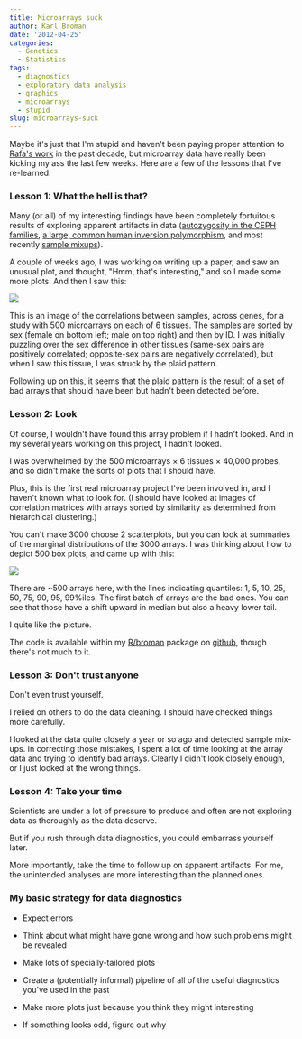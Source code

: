 ```yaml
---
title: Microarrays suck
author: Karl Broman
date: '2012-04-25'
categories:
  - Genetics
  - Statistics
tags:
  - diagnostics
  - exploratory data analysis
  - graphics
  - microarrays
  - stupid
slug: microarrays-suck
---
```


Maybe it's just that I'm stupid and haven't been paying proper attention to [Rafa's work](http://rafalab.jhsph.edu/) in the past decade, but microarray data have really been kicking my ass the last few weeks.  Here are a few of the lessons that I've re-learned.

### Lesson 1: What the hell is that?

Many (or all) of my interesting findings have been completely fortuitous results of exploring apparent artifacts in data ([autozygosity in the CEPH families](http://www.biostat.wisc.edu/~kbroman/publications/autozyg.pdf), [a large, common human inversion polymorphism](http://www.biostat.wisc.edu/~kbroman/publications/inversion.pdf), and most recently [sample mixups](http://www.biostat.wisc.edu/~kbroman/presentations/enar2012.pdf)).

A couple of weeks ago, I was working on writing up a paper, and saw an unusual plot, and thought, "Hmm, that's interesting," and so I made some more plots.  And then I saw this:

![](http://kbroman.files.wordpress.com/2012/04/weird_correlation_matrix1.png)

This is an image of the correlations between samples, across genes, for a study with 500 microarrays on each of 6 tissues.  The samples are sorted by sex (female on bottom left; male on top right) and then by ID.  I was initially puzzling over the sex difference in other tissues (same-sex pairs are positively correlated; opposite-sex pairs are negatively correlated), but when I saw this tissue, I was struck by the plaid pattern.

Following up on this, it seems that the plaid pattern is the result of a set of bad arrays that should have been but hadn't been detected before.

### Lesson 2: Look

Of course, I wouldn't have found this array problem if I hadn't looked.  And in my several years working on this project, I hadn't looked.

I was overwhelmed by the 500 microarrays × 6 tissues × 40,000 probes, and so didn't make the sorts of plots that I should have.

Plus, this is the first real microarray project I've been involved in, and I haven't known what to look for.  (I should have looked at images of correlation matrices with arrays sorted by similarity as determined from hierarchical clustering.)

You can't make 3000 choose 2 scatterplots, but you can look at summaries of the marginal distributions of the 3000 arrays.  I was thinking about how to depict 500 box plots, and came up with this:

![](http://kbroman.files.wordpress.com/2012/04/many_boxplots.png)

There are ~500 arrays here, with the lines indicating quantiles: 1, 5, 10, 25, 50, 75, 90, 95, 99%iles.  The first batch of arrays are the bad ones.  You can see that those have a shift upward in median but also a heavy lower tail.

I quite like the picture.

The code is available within my [R/broman](https://github.com/kbroman/broman) package on [github](http://github.com), though there's not much to it.

### Lesson 3: Don't trust anyone

Don't even trust yourself.

I relied on others to do the data cleaning.  I should have checked things more carefully.

I looked at the data quite closely a year or so ago and detected sample mix-ups.  In correcting those mistakes, I spent a lot of time looking at the array data and trying to identify bad arrays.  Clearly I didn't look closely enough, or I just looked at the wrong things.

### Lesson 4: Take your time

Scientists are under a lot of pressure to produce and often are not exploring data as thoroughly as the data deserve.

But if you rush through data diagnostics, you could embarrass yourself later.

More importantly, take the time to follow up on apparent artifacts.  For me, the unintended analyses are more interesting than the planned ones.

### My basic strategy for data diagnostics

  * Expect errors

  * Think about what might have gone wrong and how such problems might be revealed

  * Make lots of specially-tailored plots

  * Create a (potentially informal) pipeline of all of the useful diagnostics you've used in the past

  * Make more plots just because you think they might interesting

  * If something looks odd, figure out why
